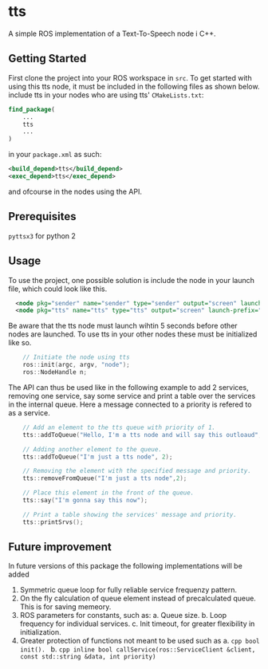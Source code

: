 # tts
A simple ROS implementation of a Text-To-Speech node i C++.
## Getting Started
First clone the project into your ROS workspace in ``` src ```.
To get started with using this tts node, it must be included in the following files as shown below. 
include tts in your nodes who are using tts' ```CMakeLists.txt```:
```CMake
find_package(
	...
  	tts
	...
)
```
in your ```package.xml``` as such:
```xml
<build_depend>tts</build_depend>
<exec_depend>tts</exec_depend>
```
and ofcourse in the nodes using the API.
## Prerequisites
``` pyttsx3 ``` for python 2
## Usage
To use the project, one possible solution is include the node in your launch file, which could look like this.
```xml
  <node pkg="sender" name="sender" type="sender" output="screen" launch-prefix="gnome-terminal -e" />
  <node pkg="tts" name="tts" type="tts" output="screen" launch-prefix="gnome-terminal -e"/>
```
Be aware that the tts node must launch wihtin 5 seconds before other nodes are launched.
To use tts in your other nodes these must be initialized like so.
```cpp
    // Initiate the node using tts
    ros::init(argc, argv, "node");
    ros::NodeHandle n;
```
The API can thus be used like in the following example to add 2 services, removing one service, say some service and print a table over the services in the internal queue. Here a message connected to a priority is refered to as a service.

```cpp
    // Add an element to the tts queue with priority of 1.
    tts::addToQueue("Hello, I'm a tts node and will say this outloaud", 1);

    // Adding another element to the queue.
    tts::addToQueue("I'm just a tts node", 2);

    // Removing the element with the specified message and priority.
    tts::removeFromQueue("I'm just a tts node",2);

    // Place this element in the front of the queue.
    tts::say("I'm gonna say this now");

    // Print a table showing the services' message and priority.
    tts::printSrvs();
```

## Future improvement
In future versions of this package the following implementations will be added 
1. Symmetric queue loop for fully reliable service frequenzy pattern.
2. On the fly calculation of queue element instead of precalculated queue. This is for saving memeory.
3. ROS parameters for constants, such as:
   a. Queue size.
   b. Loop frequency for individual services.
   c. Init timeout, for greater flexibility in initialization.
4. Greater protection of functions not meant to be used such as
   a. ```cpp bool init(). ```
   b. ```cpp inline bool callService(ros::ServiceClient &client, const std::string &data, int priority) ```

